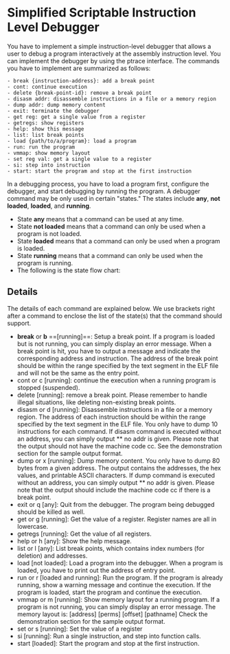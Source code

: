 # Simplified Scriptable Instruction Level Debugger
You have to implement a simple instruction-level debugger that allows a user to debug a program interactively at the assembly instruction level.
You can implement the debugger by using the ptrace interface. 
The commands you have to implement are summarized as follows:

```
- break {instruction-address}: add a break point
- cont: continue execution
- delete {break-point-id}: remove a break point
- disasm addr: disassemble instructions in a file or a memory region
- dump addr: dump memory content
- exit: terminate the debugger
- get reg: get a single value from a register
- getregs: show registers
- help: show this message
- list: list break points
- load {path/to/a/program}: load a program
- run: run the program
- vmmap: show memory layout
- set reg val: get a single value to a register
- si: step into instruction
- start: start the program and stop at the first instruction
```

In a debugging process, you have to load a program first, 
configure the debugger, and start debugging by running the program. 
A debugger command may be only used in certain "states." 
The states include **any**, **not loaded**, **loaded**, and **running**. 
- State **any** means that a command can be used at any time. 
- State **not loaded** means that a command can only be used when a program is not loaded. 
- State **loaded** means that a command can only be used when a program is loaded. 
- State **running** means that a command can only be used when the program is running. 
- The following is the state flow chart:

## Details
The details of each command are explained below. We use brackets right after a command to enclose the list of the state(s) that the command should support.

- **break** or **b** ==[running]==: Setup a break point. If a program is loaded but is not running, you can simply display an error message. When a break point is hit, you have to output a message and indicate the corresponding address and instruction. The address of the break point should be within the range specified by the text segment in the ELF file and will not be the same as the entry point.
- cont or c [running]: continue the execution when a running program is stopped (suspended).
- delete [running]: remove a break point. Please remember to handle illegal situations, like deleting non-existing break points.
- disasm or d [running]: Disassemble instructions in a file or a memory region. The address of each instruction should be within the range specified by the text segment in the ELF file. You only have to dump 10 instructions for each command. If disasm command is executed without an address, you can simply output ** no addr is given. Please note that the output should not have the machine code cc. See the demonstration section for the sample output format.
- dump or x [running]: Dump memory content. You only have to dump 80 bytes from a given address. The output contains the addresses, the hex values, and printable ASCII characters. If dump command is executed without an address, you can simply output ** no addr is given. Please note that the output should include the machine code cc if there is a break point.
- exit or q [any]: Quit from the debugger. The program being debugged should be killed as well.
- get or g [running]: Get the value of a register. Register names are all in lowercase.
- getregs [running]: Get the value of all registers.
- help or h [any]: Show the help message.
- list or l [any]: List break points, which contains index numbers (for deletion) and addresses.
- load [not loaded]: Load a program into the debugger. When a program is loaded, you have to print out the address of entry point.
- run or r [loaded and running]: Run the program. If the program is already running, show a warning message and continue the execution. If the program is loaded, start the program and continue the execution.
- vmmap or m [running]: Show memory layout for a running program. If a program is not running, you can simply display an error message. The memory layout is:
[address] [perms] [offset] [pathname]
Check the demonstration section for the sample output format.
- set or s [running]: Set the value of a register
- si [running]: Run a single instruction, and step into function calls.
- start [loaded]: Start the program and stop at the first instruction.




